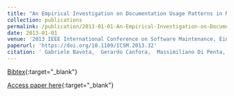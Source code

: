 ```yaml
---
title: "An Empirical Investigation on Documentation Usage Patterns in Maintenance Tasks"
collection: publications
permalink: /publication/2013-01-01-An-Empirical-Investigation-on-Documentation-Usage-Patterns-in-Maintenance-Tasks
date: 2013-01-01
venue: '2013 IEEE International Conference on Software Maintenance, Eindhoven, The Netherlands, September 22-28, 2013'
paperurl: 'https://doi.org/10.1109/ICSM.2013.32'
citation: ' Gabriele Bavota,  Gerardo Canfora,  Massimiliano Di Penta,  Rocco Oliveto,  Sebastiano Panichella, &quot;An Empirical Investigation on Documentation Usage Patterns in Maintenance Tasks.&quot; 2013 IEEE International Conference on Software Maintenance, Eindhoven, The Netherlands, September 22-28, 2013, 2013.'
---
```

[Bibtex](https://dblp.org/rec/bib/conf/icsm/BavotaCPOP13){:target="_blank"}

[Access paper here](https://doi.org/10.1109/ICSM.2013.32){:target="_blank"}
